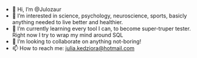 - 👋 Hi, I’m @Julozaur
- 👀 I’m interested in science, psychology, neuroscience, sports, basicly anything needed to live better and healthier.
- 🌱 I’m currently learning every tool I can, to become super-truper tester. Right now I try to wrap my mind around SQL
- 💞️ I’m looking to collaborate on anything not-boring!
- 📫 How to reach me: julia.kedziora@hotmail.com

<!---
Julozaur/Julozaur is a ✨ special ✨ repository because its `README.md` (this file) appears on your GitHub profile.
You can click the Preview link to take a look at your changes.
--->
